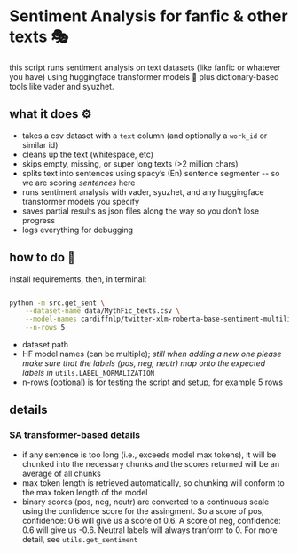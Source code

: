 

# Sentiment Analysis for fanfic & other texts 🎭

this script runs sentiment analysis on text datasets (like fanfic or whatever you have) using huggingface transformer models 🤗 plus dictionary-based tools like vader and syuzhet.

## what it does ⚙️

- takes a csv dataset with a `text` column (and optionally a `work_id` or similar id)  
- cleans up the text (whitespace, etc)  
- skips empty, missing, or super long texts (>2 million chars)  
- splits text into sentences using spacy’s (En) sentence segmenter  -- so we are scoring *sentences* here
- runs sentiment analysis with vader, syuzhet, and any huggingface transformer models you specify
- saves partial results as json files along the way so you don’t lose progress  
- logs everything for debugging  

## how to do 🚀

install requirements, then, in terminal:

```bash

python -m src.get_sent \
    --dataset-name data/MythFic_texts.csv \
    --model-names cardiffnlp/twitter-xlm-roberta-base-sentiment-multilingual \
    --n-rows 5

```
- dataset path
- HF model names (can be multiple); *still when adding a new one please make sure that the labels (pos, neg, neutr) map onto the expected labels in* ```utils.LABEL_NORMALIZATION```
- n-rows (optional) is for testing the script and setup, for example 5 rows


## details
### SA transformer-based details
- if any sentence is too long (i.e., exceeds model max tokens), it will be chunked into the necessary chunks and the scores returned will be an average of all chunks
- max token length is retrieved automatically, so chunking will conform to the max token length of the model
- binary scores (pos, neg, neutr) are converted to a continuous scale using the confidence score for the assingment. So a score of pos, confidence: 0.6 will give us a score of 0.6. A score of neg, confidence: 0.6 will give us -0.6. Neutral labels will always tranform to 0. For more detail, see ```utils.get_sentiment```